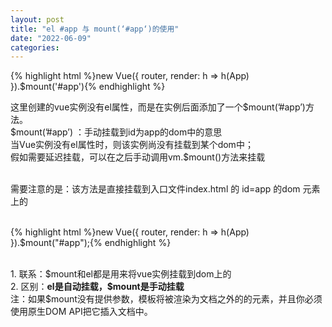 ```yaml
---
layout: post
title: "el #app 与 mount(‘#app‘)的使用"
date: "2022-06-09"
categories: 
---
```

{% highlight html %}new Vue({
router,
render: h =&gt; h(App)
}).$mount('#app'){% endhighlight %} 
<p>这里创建的vue实例没有el属性，而是在实例后面添加了一个$mount(’#app’)方法。<br> $mount(’#app’) ：手动挂载到id为app的dom中的意思<br> 当Vue实例没有el属性时，则该实例尚没有挂载到某个dom中；<br> 假如需要延迟挂载，可以在之后手动调用vm.$mount()方法来挂载</p> 
<p><br> 需要注意的是：该方法是直接挂载到入口文件index.html 的 id=app 的dom 元素上的<br>  </p> 
{% highlight html %}new Vue({
router,
render: h =&gt; h(App)
}).$mount("#app");{% endhighlight %} 
<p><br> 1. 联系：$mount和el都是用来将vue实例挂载到dom上的<br> 2. 区别：<strong>el是自动挂载，$mount是手动挂载</strong><br> 注：如果$mount没有提供参数，模板将被渲染为文档之外的的元素，并且你必须使用原生DOM API把它插入文档中。</p>
